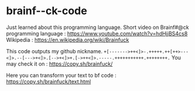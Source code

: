# brainf--ck-code
Just learned about this programming language.
Short video on Brainf#@ck programming language : https://www.youtube.com/watch?v=hdHjjBS4cs8
Wikipedia : https://en.wikipedia.org/wiki/Brainfuck

This code outputs my github nickname.
```+[------->++<]>-.+++++.++[++>---<]>.--[--->+<]>.[-->+<]>+.[->++<]>.-----.+++++++++++.++++++++.```
You may check it on : https://copy.sh/brainfuck/

Here you can transform your text to bf code : https://copy.sh/brainfuck/text.html
